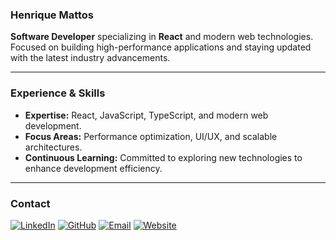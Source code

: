 ### Henrique Mattos

**Software Developer** specializing in **React** and modern web technologies. Focused on building high-performance applications and staying updated with the latest industry advancements.

---

### Experience & Skills
- **Expertise:** React, JavaScript, TypeScript, and modern web development.
- **Focus Areas:** Performance optimization, UI/UX, and scalable architectures.
- **Continuous Learning:** Committed to exploring new technologies to enhance development efficiency.

---

### Contact
[![LinkedIn](https://img.icons8.com/3d-fluency/100/linkedin.png)](https://www.linkedin.com/in/henri-mattos/)
[![GitHub](https://img.icons8.com/3d-fluency/100/github.png)](https://github.com/HenriMattos)
[![Email](https://img.icons8.com/3d-fluency/100/gmail.png)](mailto:henrikdepaivamattos@proton.me)
[![Website](https://img.icons8.com/3d-fluency/100/domain.png)](https://seusite.com)  <!-- Substitua 'seusite.com' pelo seu domínio real -->
